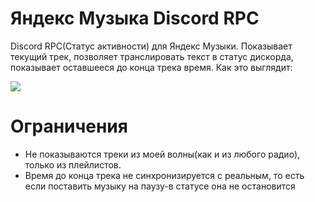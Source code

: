 # Яндекс Музыка Discord RPC
Discord RPC(Статус активности) для Яндекс Музыки. Показывает текущий трек, позволяет транслировать текст в статус дискорда, показывает оставшееся до конца трека время.
Как это выглядит:

![](https://github.com/glikoliz/music/blob/main/src/show.gif)
# Ограничения
* Не показываются треки из моей волны(как и из любого радио), только из плейлистов.  
* Время до конца трека не синхронизируется с реальным, то есть если поставить музыку на паузу-в статусе она не остановится
